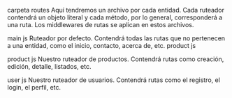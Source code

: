 carpeta routes
Aquí tendremos un archivo por cada entidad. Cada ruteador contendrá un objeto literal y cada método, por lo general, corresponderá a una ruta. Los middlewares de rutas se aplican en estos archivos.

main js
Ruteador por defecto. Contendrá todas las rutas que no pertenecen a una entidad, como el inicio, contacto, acerca de, etc.
product js


product js
Nuestro ruteador de productos. Contendrá rutas como creación, edición, detalle, listados, etc.

user js
Nuestro ruteador de usuarios.
Contendrá rutas como el registro, el login, el perfil, etc.